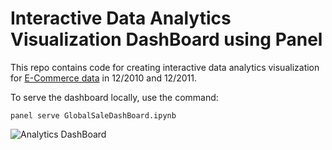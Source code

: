 # Interactive Data Analytics Visualization DashBoard using Panel

This repo contains code for creating interactive data analytics visualization for [E-Commerce data](https://www.kaggle.com/code/sercanyesiloz/crm-analytics/data) in 12/2010 and 12/2011.  

To serve the dashboard locally, use the command:
```
panel serve GlobalSaleDashBoard.ipynb
```

![Analytics DashBoard](/SaleDashBoard.png)